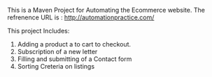 This is a Maven Project for Automating the Ecommerce website.
The refrenence URL is : http://automationpractice.com/
 
This project Includes:
1) Adding a product a to cart to checkout.
2) Subscription of a new letter
3) Filling and submitting of a Contact form
4) Sorting Creteria on listings <High to Low price>

